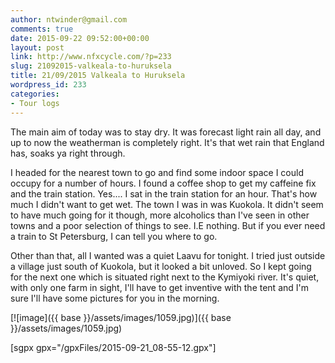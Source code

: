```yaml
---
author: ntwinder@gmail.com
comments: true
date: 2015-09-22 09:52:00+00:00
layout: post
link: http://www.nfxcycle.com/?p=233
slug: 21092015-valkeala-to-huruksela
title: 21/09/2015 Valkeala to Huruksela
wordpress_id: 233
categories:
- Tour logs
---
```


The main aim of today was to stay dry. It was forecast light rain all day, and up to now the weatherman is completely right. It's that wet rain that England has, soaks ya right through. 

I headed for the nearest town to go and find some indoor space I could occupy for a number of hours. I found a coffee shop to get my caffeine fix and the train station. Yes.... I sat in the train station for an hour. That's how much I didn't want to get wet. The town I was in was Kuokola. It didn't seem to have much going for it though, more alcoholics than I've seen in other towns and a poor selection of things to see. I.E nothing. But if you ever need a train to St Petersburg, I can tell you where to go. 

Other than that, all I wanted was a quiet Laavu for tonight. I tried just outside a village just south of Kuokola, but it looked a bit unloved. So I kept going for the next one which is situated right next to the Kymiyoki river. It's quiet, with only one farm in sight, I'll have to get inventive with the tent and I'm sure I'll have some pictures for you in the morning. 

[![image]({{ base }}/assets/images/1059.jpg)]({{ base }}/assets/images/1059.jpg)



[sgpx gpx="/gpxFiles/2015-09-21_08-55-12.gpx"]
